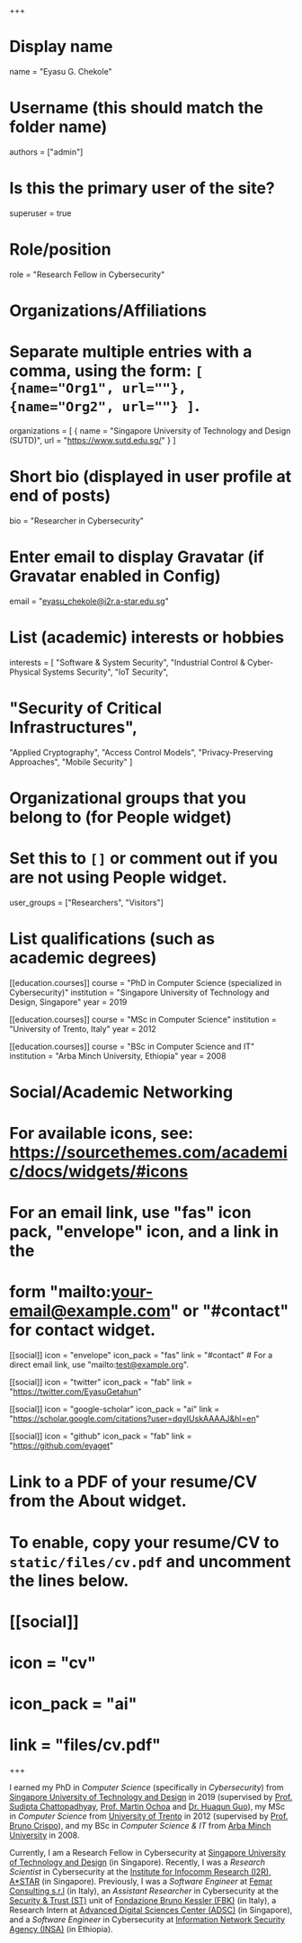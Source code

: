 +++
# Display name
name = "Eyasu G. Chekole"

# Username (this should match the folder name)
authors = ["admin"]

# Is this the primary user of the site?
superuser = true

# Role/position
role = "Research Fellow in Cybersecurity"

# Organizations/Affiliations
#   Separate multiple entries with a comma, using the form: `[ {name="Org1", url=""}, {name="Org2", url=""} ]`.
organizations = [ { name = "Singapore University of Technology and Design (SUTD)", url = "https://www.sutd.edu.sg/" } ]

# Short bio (displayed in user profile at end of posts)
bio = "Researcher in Cybersecurity"

# Enter email to display Gravatar (if Gravatar enabled in Config)
email = "eyasu_chekole@i2r.a-star.edu.sg"

# List (academic) interests or hobbies
interests = [
  "Software & System Security",
  "Industrial Control & Cyber-Physical Systems Security",
  "IoT Security",
 # "Security of Critical Infrastructures",
  "Applied Cryptography",
  "Access Control Models",
  "Privacy-Preserving Approaches",
  "Mobile Security"
]

# Organizational groups that you belong to (for People widget)
#   Set this to `[]` or comment out if you are not using People widget.
user_groups = ["Researchers", "Visitors"]

# List qualifications (such as academic degrees)
[[education.courses]]
  course = "PhD in Computer Science (specialized in Cybersecurity)"
  institution = "Singapore University of Technology and Design, Singapore"
  year = 2019

[[education.courses]]
  course = "MSc in Computer Science"
  institution = "University of Trento, Italy"
  year = 2012

[[education.courses]]
  course = "BSc in Computer Science and IT"
  institution = "Arba Minch University, Ethiopia"
  year = 2008

# Social/Academic Networking
# For available icons, see: https://sourcethemes.com/academic/docs/widgets/#icons
#   For an email link, use "fas" icon pack, "envelope" icon, and a link in the
#   form "mailto:your-email@example.com" or "#contact" for contact widget.

[[social]]
  icon = "envelope"
  icon_pack = "fas"
  link = "#contact"  # For a direct email link, use "mailto:test@example.org".

[[social]]
  icon = "twitter"
  icon_pack = "fab"
  link = "https://twitter.com/EyasuGetahun"

[[social]]
  icon = "google-scholar"
  icon_pack = "ai"
  link = "https://scholar.google.com/citations?user=dqyIUskAAAAJ&hl=en"

[[social]]
  icon = "github"
  icon_pack = "fab"
  link = "https://github.com/eyaget"

# Link to a PDF of your resume/CV from the About widget.
# To enable, copy your resume/CV to `static/files/cv.pdf` and uncomment the lines below.
# [[social]]
#   icon = "cv"
#   icon_pack = "ai"
#   link = "files/cv.pdf"

+++

I earned my PhD in *Computer Science* (specifically in *Cybersecurity*) from [Singapore University of Technology and Design](https://www.sutd.edu.sg/) in 2019 (supervised by [Prof. Sudipta Chattopadhyay](https://asset-group.github.io/), [Prof. Martin Ochoa](https://martin-ochoa.github.io/) and [Dr. Huaqun Guo](https://www.linkedin.com/in/huaqun-guo-40677536/)), my MSc in *Computer Science* from [University of Trento](https://www.unitn.it/en) in 2012 (supervised by [Prof. Bruno Crispo](https://distrinet.cs.kuleuven.be/people/bruno)), and my BSc in *Computer Science & IT* from [Arba Minch University](https://www.amu.edu.et/) in 2008. 

Currently, I am a Research Fellow in Cybersecurity at [Singapore University of Technology and Design](https://www.sutd.edu.sg/) (in Singapore). Recently, I was a *Research Scientist* in Cybersecurity at the [Institute for Infocomm Research (I2R), A*STAR](https://www.a-star.edu.sg/i2r) (in Singapore). Previously, I was a *Software Engineer* at [Femar Consulting s.r.l](https://www.femarconsulting.com/) (in Italy), an *Assistant Researcher* in Cybersecurity at the [Security \& Trust (ST)](https://st.fbk.eu/) unit of [Fondazione Bruno Kessler (FBK)](https://www.fbk.eu/en/) (in Italy), a Research Intern at [Advanced Digital Sciences Center (ADSC)](http://adsc.illinois.edu/) (in Singapore), and a *Software Engineer* in Cybersecurity at [Information Network Security Agency (INSA)](https://www.insa.gov.et/) (in Ethiopia). 

<!-- I am interested in include privacy and security of computer systems and critical infrastructures.-->
